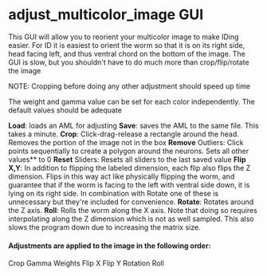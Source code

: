 # adjust_multicolor_image GUI
This GUI will allow you to reorient your multicolor image to make IDing easier.
For ID it is easiest to orient the worm so that it is on its right side, head facing left, and thus ventral chord on the bottom of the image. The GUI is slow, but you shouldn't have to do much more than crop/flip/rotate the image

NOTE: Cropping before doing any other adjustment should speed up time

The weight and gamma value can be set for each color independently.
The default values should be adequate

**Load**: loads an AML for adjusting
**Save**: saves the AML to the same file. This takes a minute.
**Crop**: Click-drag-release a rectangle around the head. Removes the portion of the image not in the box
**Remove** Outliers: Click points sequentially to create a polygon around the neurons. Sets all other values** to 0
**Reset** Sliders: Resets all sliders to the last saved value
**Flip X,Y**: In addition to flipping the labeled dimension, each flip also flips the Z dimension. Flips in this way act like physically flipping the worm, and guarantee that if the worm is facing to the left with ventral side down, it is lying on its right side. In combination with Rotate one of these is unnecessary but they're included for convenience.
**Rotate**: Rotates around the Z axis.
**Roll**: Rolls the worm along the X axis. Note that doing so requires interpolating along the Z dimension which is not as well sampled. This also slows the program down due to increasing the matrix size.

#### Adjustments are applied to the image in the following order:
Crop
Gamma
Weights
Flip X
Flip Y
Rotation
Roll
